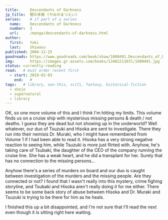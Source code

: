 ```yaml
---
title:     Descendants of Darkness
jp_title:  闇の末裔 (やみのまつえい)
series:    # if part of a series
  name:    Descendants of Darkness
  number:  3
  url:     /manga/descendants-of-darkness.html
author: 
  first:   Yuki
  last:    Shiwasu
published: 2004-12-25 
goodreads: https://www.goodreads.com/book/show/1600491.Descendants_of_Darkness_Volume_3
img:       https://images.gr-assets.com/books/1348221103l/1600491.jpg
status: currently-reading
read:   # must order recent first
  - start: 2019-02-03  
    end:   #
tags:   # library, own-this, scifi, fantasy, historical-fiction
  - shojo
  - supernatural
  - library
---
```


OK, so one more volume of this and I think I'm hitting my limits. This volume finds us on a cruise ship with mysterious missing persons & death / not deaths.  I guess they are dead but not showing up in the underworld? Well whatever, our duo of Tsuzuki and Hisoka are sent to investigate. There they run into their nemisis Dr. Muraki, who I might have remembered from Volume 1 if I had been able to read it. Hisoka has a very strong negative reaction to seeing him, while Tsuzuki is more just flirted with. Anyhow, he's taking care of Tsubaki, the daughter of the CEO of the company running the cruise line. She has a weak heart, and he did a transplant for her. Surely that has no connection to the missing persons...

Anyhow there's a series of murders on board and our duo is caught between investigation of the murders and the missing people. Are they connected or not? I found that I wasn't really into this mystery, crime fighing storyline, and Tsubaki and Hisoka aren't really doing it for me either. There seems to be some back story of abuse between Hisoka and Dr. Muraki and Tsuzuki is trying to be there for him as he heals. 

I finished this up a bit disappointed, and I'm not sure that I'll read the next even though it is sitting right here waiting.